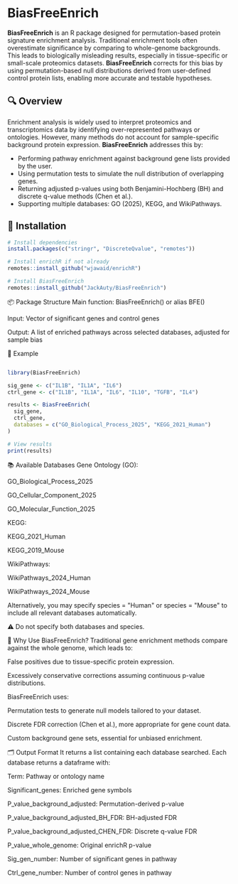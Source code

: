 
# BiasFreeEnrich

**BiasFreeEnrich** is an R package designed for permutation-based protein signature enrichment analysis. Traditional enrichment tools often overestimate significance by comparing to whole-genome backgrounds. This leads to biologically misleading results, especially in tissue-specific or small-scale proteomics datasets. **BiasFreeEnrich** corrects for this bias by using permutation-based null distributions derived from user-defined control protein lists, enabling more accurate and testable hypotheses.

## 🔍 Overview

Enrichment analysis is widely used to interpret proteomics and transcriptomics data by identifying over-represented pathways or ontologies. However, many methods do not account for sample-specific background protein expression. **BiasFreeEnrich** addresses this by:

- Performing pathway enrichment against background gene lists provided by the user.
- Using permutation tests to simulate the null distribution of overlapping genes.
- Returning adjusted p-values using both Benjamini-Hochberg (BH) and discrete q-value methods (Chen et al.).
- Supporting multiple databases: GO (2025), KEGG, and WikiPathways.


## 🚀 Installation

```r
# Install dependencies
install.packages(c("stringr", "DiscreteQvalue", "remotes"))

# Install enrichR if not already
remotes::install_github("wjawaid/enrichR")

# Install BiasFreeEnrich
remotes::install_github("JackAuty/BiasFreeEnrich")
```

📦 Package Structure
Main function: BiasFreeEnrich() or alias BFE()

Input: Vector of significant genes and control genes

Output: A list of enriched pathways across selected databases, adjusted for sample bias

🧪 Example
```r

library(BiasFreeEnrich)

sig_gene <- c("IL1B", "IL1A", "IL6")
ctrl_gene <- c("IL1B", "IL1A", "IL6", "IL10", "TGFB", "IL4")

results <- BiasFreeEnrich(
  sig_gene,
  ctrl_gene,
  databases = c("GO_Biological_Process_2025", "KEGG_2021_Human")
)

# View results
print(results)

```
📚 Available Databases
Gene Ontology (GO):

GO_Biological_Process_2025

GO_Cellular_Component_2025

GO_Molecular_Function_2025

KEGG:

KEGG_2021_Human

KEGG_2019_Mouse

WikiPathways:

WikiPathways_2024_Human

WikiPathways_2024_Mouse

Alternatively, you may specify species = "Human" or species = "Mouse" to include all relevant databases automatically.

⚠️ Do not specify both databases and species.

🧠 Why Use BiasFreeEnrich?
Traditional gene enrichment methods compare against the whole genome, which leads to:

False positives due to tissue-specific protein expression.

Excessively conservative corrections assuming continuous p-value distributions.

BiasFreeEnrich uses:

Permutation tests to generate null models tailored to your dataset.

Discrete FDR correction (Chen et al.), more appropriate for gene count data.

Custom background gene sets, essential for unbiased enrichment.

🗂️ Output Format
It returns a list containing each database searched.
Each database returns a dataframe with:

Term: Pathway or ontology name

Significant_genes: Enriched gene symbols

P_value_background_adjusted: Permutation-derived p-value

P_value_background_adjusted_BH_FDR: BH-adjusted FDR

P_value_background_adjusted_CHEN_FDR: Discrete q-value FDR

P_value_whole_genome: Original enrichR p-value

Sig_gen_number: Number of significant genes in pathway

Ctrl_gene_number: Number of control genes in pathway

